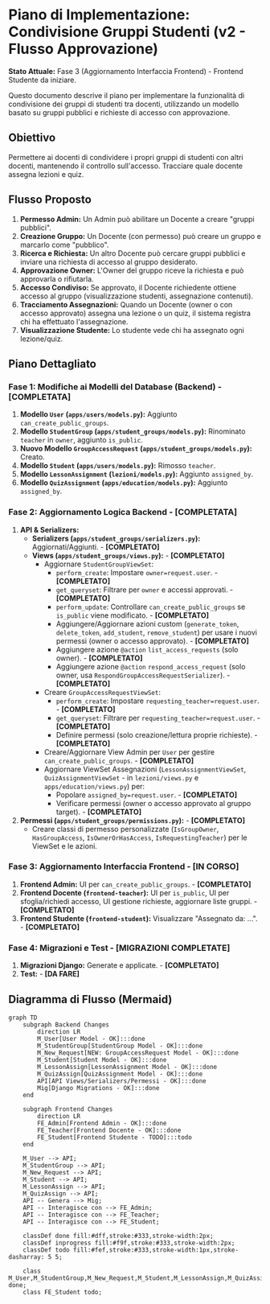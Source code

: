 # Piano di Implementazione: Condivisione Gruppi Studenti (v2 - Flusso Approvazione)

**Stato Attuale:** Fase 3 (Aggiornamento Interfaccia Frontend) - Frontend Studente da iniziare.

Questo documento descrive il piano per implementare la funzionalità di condivisione dei gruppi di studenti tra docenti, utilizzando un modello basato su gruppi pubblici e richieste di accesso con approvazione.

## Obiettivo

Permettere ai docenti di condividere i propri gruppi di studenti con altri docenti, mantenendo il controllo sull'accesso. Tracciare quale docente assegna lezioni e quiz.

## Flusso Proposto

1.  **Permesso Admin:** Un Admin può abilitare un Docente a creare "gruppi pubblici".
2.  **Creazione Gruppo:** Un Docente (con permesso) può creare un gruppo e marcarlo come "pubblico".
3.  **Ricerca e Richiesta:** Un altro Docente può cercare gruppi pubblici e inviare una richiesta di accesso al gruppo desiderato.
4.  **Approvazione Owner:** L'Owner del gruppo riceve la richiesta e può approvarla o rifiutarla.
5.  **Accesso Condiviso:** Se approvato, il Docente richiedente ottiene accesso al gruppo (visualizzazione studenti, assegnazione contenuti).
6.  **Tracciamento Assegnazioni:** Quando un Docente (owner o con accesso approvato) assegna una lezione o un quiz, il sistema registra chi ha effettuato l'assegnazione.
7.  **Visualizzazione Studente:** Lo studente vede chi ha assegnato ogni lezione/quiz.

## Piano Dettagliato

### Fase 1: Modifiche ai Modelli del Database (Backend) - [COMPLETATA]

1.  **Modello `User` (`apps/users/models.py`):** Aggiunto `can_create_public_groups`.
2.  **Modello `StudentGroup` (`apps/student_groups/models.py`):** Rinominato `teacher` in `owner`, aggiunto `is_public`.
3.  **Nuovo Modello `GroupAccessRequest` (`apps/student_groups/models.py`):** Creato.
4.  **Modello `Student` (`apps/users/models.py`):** Rimosso `teacher`.
5.  **Modello `LessonAssignment` (`lezioni/models.py`):** Aggiunto `assigned_by`.
6.  **Modello `QuizAssignment` (`apps/education/models.py`):** Aggiunto `assigned_by`.

### Fase 2: Aggiornamento Logica Backend - [COMPLETATA]

1.  **API & Serializers:**
    *   **Serializers (`apps/student_groups/serializers.py`):** Aggiornati/Aggiunti. - **[COMPLETATO]**
    *   **Views (`apps/student_groups/views.py`):** - **[COMPLETATO]**
        *   Aggiornare `StudentGroupViewSet`:
            *   `perform_create`: Impostare `owner=request.user`. - **[COMPLETATO]**
            *   `get_queryset`: Filtrare per `owner` e accessi approvati. - **[COMPLETATO]**
            *   `perform_update`: Controllare `can_create_public_groups` se `is_public` viene modificato. - **[COMPLETATO]**
            *   Aggiungere/Aggiornare azioni custom (`generate_token`, `delete_token`, `add_student`, `remove_student`) per usare i nuovi permessi (owner o accesso approvato). - **[COMPLETATO]**
            *   Aggiungere azione `@action` `list_access_requests` (solo owner). - **[COMPLETATO]**
            *   Aggiungere azione `@action` `respond_access_request` (solo owner, usa `RespondGroupAccessRequestSerializer`). - **[COMPLETATO]**
        *   Creare `GroupAccessRequestViewSet`:
            *   `perform_create`: Impostare `requesting_teacher=request.user`. - **[COMPLETATO]**
            *   `get_queryset`: Filtrare per `requesting_teacher=request.user`. - **[COMPLETATO]**
            *   Definire permessi (solo creazione/lettura proprie richieste). - **[COMPLETATO]**
        *   Creare/Aggiornare View Admin per `User` per gestire `can_create_public_groups`. - **[COMPLETATO]**
        *   Aggiornare ViewSet Assegnazioni (`LessonAssignmentViewSet`, `QuizAssignmentViewSet` - in `lezioni/views.py` e `apps/education/views.py`) per:
            *   Popolare `assigned_by=request.user`. - **[COMPLETATO]**
            *   Verificare permessi (owner o accesso approvato al gruppo target). - **[COMPLETATO]**
2.  **Permessi (`apps/student_groups/permissions.py`):** - **[COMPLETATO]**
    *   Creare classi di permesso personalizzate (`IsGroupOwner`, `HasGroupAccess`, `IsOwnerOrHasAccess`, `IsRequestingTeacher`) per le ViewSet e le azioni.

### Fase 3: Aggiornamento Interfaccia Frontend - [IN CORSO]

1.  **Frontend Admin:** UI per `can_create_public_groups`. - **[COMPLETATO]**
2.  **Frontend Docente (`frontend-teacher`):** UI per `is_public`, UI per sfoglia/richiedi accesso, UI gestione richieste, aggiornare liste gruppi. - **[COMPLETATO]**
3.  **Frontend Studente (`frontend-student`):** Visualizzare "Assegnato da: ...". - **[COMPLETATO]**

### Fase 4: Migrazioni e Test - [MIGRAZIONI COMPLETATE]

1.  **Migrazioni Django:** Generate e applicate. - **[COMPLETATO]**
2.  **Test:** - **[DA FARE]**

## Diagramma di Flusso (Mermaid)

```mermaid
graph TD
    subgraph Backend Changes
        direction LR
        M_User[User Model - OK]:::done
        M_StudentGroup[StudentGroup Model - OK]:::done
        M_New_Request[NEW: GroupAccessRequest Model - OK]:::done
        M_Student[Student Model - OK]:::done
        M_LessonAssign[LessonAssignment Model - OK]:::done
        M_QuizAssign[QuizAssignment Model - OK]:::done
        API[API Views/Serializers/Permessi - OK]:::done
        Mig[Django Migrations - OK]:::done
    end

    subgraph Frontend Changes
        direction LR
        FE_Admin[Frontend Admin - OK]:::done
        FE_Teacher[Frontend Docente - OK]:::done
        FE_Student[Frontend Studente - TODO]:::todo
    end

    M_User --> API;
    M_StudentGroup --> API;
    M_New_Request --> API;
    M_Student --> API;
    M_LessonAssign --> API;
    M_QuizAssign --> API;
    API -- Genera --> Mig;
    API -- Interagisce con --> FE_Admin;
    API -- Interagisce con --> FE_Teacher;
    API -- Interagisce con --> FE_Student;

    classDef done fill:#dff,stroke:#333,stroke-width:2px;
    classDef inprogress fill:#f9f,stroke:#333,stroke-width:2px;
    classDef todo fill:#fef,stroke:#333,stroke-width:1px,stroke-dasharray: 5 5;

    class M_User,M_StudentGroup,M_New_Request,M_Student,M_LessonAssign,M_QuizAssign,Mig,API,FE_Admin,FE_Teacher done;
    class FE_Student todo;